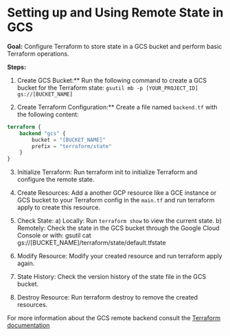 # Setting up and Using Remote State in GCS

**Goal:** Configure Terraform to store state in a GCS bucket and perform basic Terraform operations.

**Steps:**

1. Create GCS Bucket:**
Run the following command to create a GCS bucket for the Terraform state: ```gsutil mb -p [YOUR_PROJECT_ID] gs://[BUCKET_NAME]```

2. Create Terraform Configuration:**
Create a file named `backend.tf` with the following content:
    
```terraform
terraform {
    backend "gcs" {
        bucket = "[BUCKET_NAME]"
        prefix = "terraform/state"
    }
}
```

3. Initialize Terraform:
Run terraform init to initialize Terraform and configure the remote state.


4. Create Resources:
Add a another GCP resource like a GCE instance or GCS bucket to your Terraform config in the `main.tf` and run terraform apply to create this resource.


5. Check State:
a) Locally: Run `terraform show` to view the current state.
b) Remotely: Check the state in the GCS bucket through the Google Cloud Console or with:
gsutil cat gs://[BUCKET_NAME]/terraform/state/default.tfstate


6. Modify Resource:
Modify your created resource and run terraform apply again.


7. State History:
Check the version history of the state file in the GCS bucket.


8. Destroy Resource:
Run terraform destroy to remove the created resources.

For more information about the GCS remote backend consult the [Terraform documentation](https://developer.hashicorp.com/terraform/language/backend/gcs)
